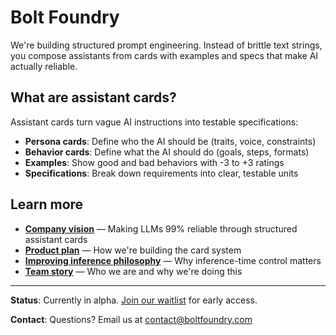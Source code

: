 # Bolt Foundry

We're building structured prompt engineering. Instead of brittle text strings,
you compose assistants from cards with examples and specs that make AI actually
reliable.

## What are assistant cards?

Assistant cards turn vague AI instructions into testable specifications:

- **Persona cards**: Define who the AI should be (traits, voice, constraints)
- **Behavior cards**: Define what the AI should do (goals, steps, formats)
- **Examples**: Show good and bad behaviors with -3 to +3 ratings
- **Specifications**: Break down requirements into clear, testable units

## Learn more

- **[Company vision](./docs/company-vision.md)** — Making LLMs 99% reliable
  through structured assistant cards
- **[Product plan](./docs/product-plan.md)** — How we're building the card
  system
- **[Improving inference philosophy](./docs/improving-inference-philosophy.md)** — Why
  inference-time control matters
- **[Team story](./docs/team-story.md)** — Who we are and why we're doing this

---

**Status**: Currently in alpha. [Join our waitlist](https://boltfoundry.com) for
early access.

**Contact**: Questions? Email us at
[contact@boltfoundry.com](mailto:contact@boltfoundry.com)
